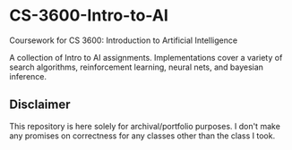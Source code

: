 # CS-3600-Intro-to-AI
Coursework for CS 3600: Introduction to Artificial Intelligence

A collection of Intro to AI assignments. Implementations cover a variety of search algorithms, reinforcement learning, neural nets, and bayesian inference.

## Disclaimer
This repository is here solely for archival/portfolio purposes. I don't make any promises on correctness for any classes other than the class I took.
